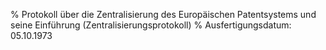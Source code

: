 % Protokoll über die Zentralisierung des Europäischen Patentsystems und seine Einführung  (Zentralisierungsprotokoll)
% Ausfertigungsdatum: 05.10.1973
 
